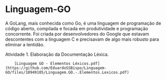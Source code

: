 # Linguagem-GO
A GoLang, mais conhecida como Go, é uma linguagem de programação de código aberto, compilada e focada em produtividade e programação concorrente. Foi criada por desenvolvedores do Google que estavam descontentes com a linguagem C e precisavam de algo mais robusto para eliminar a lentidão. 

 Atividade 1. Elaboração da Documentação Léxica.

		[Linguagem GO - Elementos Léxicos.pdf](https://github.com/EduardoSSBispo/Linguagem-GO/files/10949105/Linguagem.GO.-.Elementos.Lexicos.pdf)
